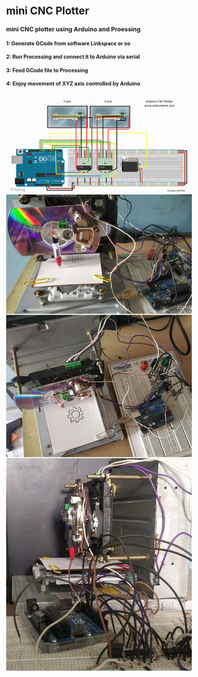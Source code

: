 # mini CNC Plotter
### mini CNC plotter using Arduino and Proessing


#### 1: Generate GCode from software Linkspace or so
#### 2: Run Processing and connect it to Arduino via serial
#### 3: Feed GCode file to Processing
#### 4: Enjoy movement of XYZ axis controlled by Arduino 

![Screenshot](https://raw.githubusercontent.com/sandverm/mini_CNC_Plotter/master/mini_cnc_arduino.png)
![Screenshot](https://raw.githubusercontent.com/sandverm/mini_CNC_Plotter/master/mini_cnc_plotter_1.jpeg)
![Screenshot](https://raw.githubusercontent.com/sandverm/mini_CNC_Plotter/master/mini_cnc_plotter_2.jpeg)
![Screenshot](https://raw.githubusercontent.com/sandverm/mini_CNC_Plotter/master/mini_cnc_plotter_3.jpeg)

